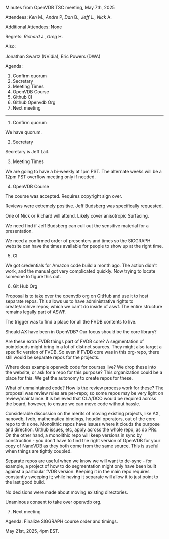 Minutes from OpenVDB TSC meeting, May 7th, 2025

Attendees: *Ken* M., *Andre* P, *Dan* B.,  *Jeff* L., *Nick* A.

Additional Attendees: None

Regrets: *Richard* J., *Greg* H.

Also:

Jonathan Swartz (NVidia), Eric Powers (DWA)

Agenda:

1) Confirm quorum
2) Secretary
3) Meeting Times
4) OpenVDB Course
5) Github CI
6) Github Openvdb Org
7) Next meeting

------------

1) Confirm quorum

We have quorum.

2) Secretary

Secretary is Jeff Lait.

3) Meeting Times

We are going to have a bi-weekly at 1pm PST.  The alternate weeks will
be a 12pm PST overflow meeting only if needed.

4) OpenVDB Course

The course was accepted.  Requires copyright sign over.

Reviews were extremely positive.  Jeff Budsberg was specifically requested.

One of Nick or Richard will attend.  Likely cover anisotropic Surfacing.

We need find if Jeff Budsberg can cull out the sensitive material for
a presentation.

We need a confirmed order of presenters and times so the SIGGRAPH
website can have the times available for people to show up at the
right time.

5) CI

We got credentials for Amazon code build a month ago.  The action
didn't work, and the manual got very complicated quickly.  Now trying to
locate someone to figure this out.

6) Git Hub Org

Proposal is to take over the openvdb org on GitHub and use it to host
separate repos.  This allows us to have administrative rights to
create/archive repos; which we can't do inside of aswf.  The entire
structure remains legally part of ASWF.

The trigger was to find a place for all the FVDB contents to live.

Should AX have been in OpenVDB?   Our focus should be the core library?

Are these extra FVDB things part of FVDB core?   A segmentation of
pointclouds might bring in a lot of distinct sources.  They might also
target a specific version of FVDB.  So even if FVDB core was in this
org-repo, there still would be separate repos for the projects.

Where does example openvdb code for courses live?  We drop these into
the website, or ask for a repo for this purpose?  This organization
could be a place for this.  We get the autonomy to create repos for these.

What of unmaintained code?  How is the review process work for these?
The proposal was review rules are per-repo; so some repos may be very
light on review/maintaince.   It is believed that CLA/DCO would be
required across the board, however, to ensure we can move code without
hassle.

Considerable discussion on the merits of moving existing projects,
like AX, nanovdb, fvdb, mathematica bindings, houdini operators, out
of the core repo to this one.  Monolithic repos have issues where it
clouds the purpose and direction.  Github issues, etc, apply across
the whole repo, as do PRs.  On the other hand, a monolithic repo will
keep versions in sync by construction - you don't have to find the
right version of OpenVDB for your copy of NanoVDB as they both come
from the same source.  This is useful when things are tightly coupled.

Separate repos are useful when we know we will want to de-sync - for
example, a project of how to do segmentation might only have been
built against a particular fVDB version.  Keeping it in the main repo
requires constantly sweeping it; while having it separate will allow
it to just point to the last good build.

No decisions were made about moving existing directories.

Unaminous consent to take over openvdb org.

7) Next meeting

Agenda: Finalize SIGGRAPH course order and timings.

May 21st, 2025, 4pm EST.
